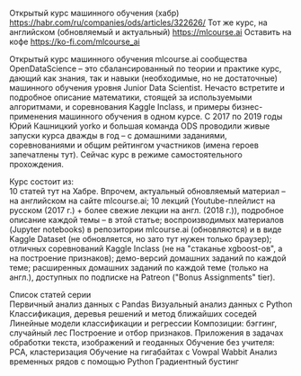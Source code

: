 Открытый курс машинного обучения (хабр) https://habr.com/ru/companies/ods/articles/322626/ 
Тот же курс, на английском (обновляемый и актуальный) https://mlcourse.ai
Оставить на кофе https://ko-fi.com/mlcourse_ai


Открытый курс машинного обучения mlcourse.ai сообщества OpenDataScience – это сбалансированный по теории и практике курс, дающий как знания, так и навыки (необходимые, но не достаточные) машинного обучения уровня Junior Data Scientist. Нечасто встретите и подробное описание математики, стоящей за используемыми алгоритмами, и соревнования Kaggle Inclass, и примеры бизнес-применения машинного обучения в одном курсе. С 2017 по 2019 годы Юрий Кашницкий yorko и большая команда ODS проводили живые запуски курса дважды в год – с домашними заданиями, соревнованиями и общим рейтингом учаcтников (имена героев запечатлены тут). Сейчас курс в режиме самостоятельного прохождения.


Курс состоит из:  
10 статей тут на Хабре. Впрочем, актуальный обновляемый материал – на английском на сайте mlcourse.ai;
10 лекций (Youtube-плейлист на русском (2017 г.) + более свежие лекции на англ. (2018 г.)), подробное описание каждой темы – в этой статье;
воспроизводимых материалов (Jupyter notebooks) в репозитории mlcourse.ai (обновляются) и в виде Kaggle Dataset (не обновляется, но зато тут нужен только браузер);
отличных соревнований Kaggle Inclass (не на "стаканье xgboost-ов", а на построение признаков);
демо-версий домашних заданий по каждой теме;
расширенных домашних заданий по каждой теме (только на англ.), доступных по подписке на Patreon ("Bonus Assignments" tier).

Список статей серии  
Первичный анализ данных с Pandas
Визуальный анализ данных c Python
Классификация, деревья решений и метод ближайших соседей
Линейные модели классификации и регрессии
Композиции: бэггинг, случайный лес
Построение и отбор признаков. Приложения в задачах обработки текста, изображений и геоданных
Обучение без учителя: PCA, кластеризация
Обучение на гигабайтах c Vowpal Wabbit
Анализ временных рядов с помощью Python
Градиентный бустинг

